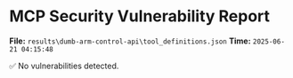 # MCP Security Vulnerability Report
**File:** `results\dumb-arm-control-api\tool_definitions.json`
**Time:** `2025-06-21 04:15:48`

✅ No vulnerabilities detected.